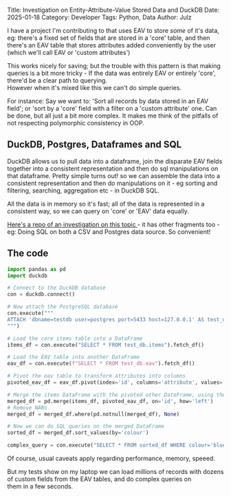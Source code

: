 Title: Investigation on Entity-Attribute-Value Stored Data and DuckDB
Date: 2025-01-18
Category: Developer
Tags: Python, Data
Author: Julz

I have a project I'm contributing to that uses EAV to store _some_ of it's data, eg: there's a fixed set of fields that are stored in a 'core' table, and then there's an EAV table that stores
attributes added conveniently by the user (which we'll call EAV or 'custom attributes')

This works nicely for saving; but the trouble with this pattern is that making queries is a bit more tricky - If the data was entirely EAV or entirely 'core', there'd be a clear path to querying.  
However when it's mixed like this we can't do simple queries.

For instance: Say we want to: 'Sort all records by data stored in an EAV field'; or 'sort by a 'core' field with a filter on a
'custom attribute' one. Can be done, but all just a bit more complex.
It makes me think of the pitfalls of not respecting polymorphic consistency in OOP.

## DuckDB, Postgres, Dataframes and SQL

DuckDB allows us to pull data into a dataframe, join the disparate EAV fields together into a consistent representation and then do sql manipulations on that dataframe. Pretty simple turns out! so we
can
assemble
the data
into a consistent
representation and
then do
manipulations on it - eg
sorting and
filtering, searching, aggregation etc - in
DuckDB SQL.

All the
data is in
memory so it's fast;
all of the data is represented in a consistent way, so we can query on 'core' or 'EAV' data equally.

[Here's a repo of an investigation on this topic
](https://github.com/julzhk/duckdb-investigate/blob/main/duckdb-investigate.ipynb) - it has other fragments too - eg: Doing SQL on both a CSV and Postgres data source. So convenient!

## The code


```python
import pandas as pd
import duckdb

# Connect to the DuckDB database
con = duckdb.connect()

# Now attach the PostgreSQL database
con.execute("""
ATTACH 'dbname=testdb user=postgres port=5433 host=127.0.0.1' AS test_db (TYPE POSTGRES);
""")

# Load the core items table into a DataFrame
items_df = con.execute("SELECT * FROM test_db.items").fetch_df()

# Load the EAV table into another DataFrame
eav_df = con.execute(f"SELECT * FROM test_db.eav").fetch_df()

# Pivot the eav table to transform attributes into columns
pivoted_eav_df = eav_df.pivot(index='id', columns='attribute', values='attribute_value').reset_index()

# Merge the items DataFrame with the pivoted other DataFrame, using the 'id' column as key
merged_df = pd.merge(items_df, pivoted_eav_df, on='id', how='left')
# Remove NANs
merged_df = merged_df.where(pd.notnull(merged_df), None)

# Now we can do SQL queries on the merged DataFrame
sorted_df = merged_df.sort_values(by='colour')

complex_query = con.execute("SELECT * FROM sorted_df WHERE colour='blue' AND id > 100").fetch_df()

```

Of course, usual caveats apply regarding performance, memory, speeed. 

But my tests show on my laptop we can load millions of records with dozens of custom fields from the EAV tables, and do complex queries on  
them in a few seconds.
